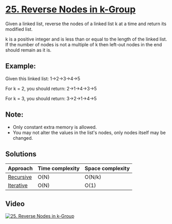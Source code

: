 # [25. Reverse Nodes in k-Group](https://leetcode.com/problems/reverse-nodes-in-k-group/)

Given a linked list, reverse the nodes of a linked list k at a time and return its modified list.

k is a positive integer and is less than or equal to the length of the linked list. If the number of nodes is not a multiple of k then left-out nodes in the end should remain as it is.

## Example:

Given this linked list: 1->2->3->4->5

For k = 2, you should return: 2->1->4->3->5

For k = 3, you should return: 3->2->1->4->5

## Note:

* Only constant extra memory is allowed.
* You may not alter the values in the list's nodes, only nodes itself may be changed.

## Solutions

|   Approach  | Time complexity | Space complexity |
|-------------|-----------------|------------------|
| [Recursive](solution1.md) | O(N) | O(N/k) |
| [Iterative](solution2.md) | O(N) | O(1) |

## Video

[![25. Reverse Nodes in k-Group](http://img.youtube.com/vi/5uSAYYiapoI/0.jpg)](http://www.youtube.com/watch?v=5uSAYYiapoI&list=PL9YvZlrMIj4msDfX2rTsl4hwETiKiwsy3 "25. Reverse Nodes in k-Group")
